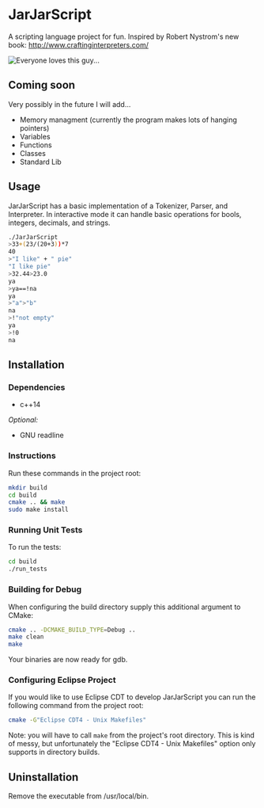 # JarJarScript

A scripting language project for fun. Inspired by Robert Nystrom's new book: http://www.craftinginterpreters.com/

![Everyone loves this guy...](http://philip-wardlaw.com/images/jarjar.png)

## Coming soon

Very possibly in the future I will add...

- Memory managment (currently the program makes lots of hanging pointers)
- Variables
- Functions
- Classes
- Standard Lib

## Usage

JarJarScript has a basic implementation of a Tokenizer, Parser, and Interpreter. In interactive mode it can handle basic operations for bools, integers, decimals, and strings.

```bash
./JarJarScript 
>33+(23/(20+3))*7
40
>"I like" + " pie"
"I like pie"
>32.44>23.0
ya
>ya==!na
ya
>"a">"b"
na
>!"not empty"
ya
>!0
na
```

## Installation

### Dependencies 

- c++14

*Optional:*

- GNU readline

### Instructions

Run these commands in the project root:
```bash
mkdir build
cd build
cmake .. && make
sudo make install
```

### Running Unit Tests

To run the tests:
```bash
cd build
./run_tests
```

### Building for Debug

When configuring the build directory supply this additional argument to CMake:

```bash
cmake .. -DCMAKE_BUILD_TYPE=Debug ..
make clean
make
```
Your binaries are now ready for gdb.


### Configuring Eclipse Project

If you would like to use Eclipse CDT to develop JarJarScript you can run the following command from the project root:

```bash
cmake -G"Eclipse CDT4 - Unix Makefiles"
```

Note: you will have to call ```make``` from the project's root directory. This is kind of messy, but unfortunately the "Eclipse CDT4 - Unix Makefiles" 
option only supports in directory builds.


## Uninstallation

Remove the executable from /usr/local/bin.





